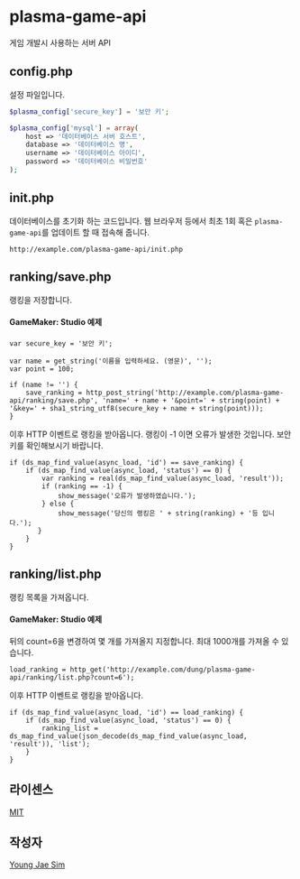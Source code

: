 # plasma-game-api
게임 개발시 사용하는 서버 API

## config.php
설정 파일입니다.
```php
$plasma_config['secure_key'] = '보안 키';

$plasma_config['mysql'] = array(
	host => '데이터베이스 서버 호스트',
	database => '데이터베이스 명',
	username => '데이터베이스 아이디',
	password => '데이터베이스 비밀번호'
);
```

## init.php
데이터베이스를 초기화 하는 코드입니다. 웹 브라우저 등에서 최초 1회 혹은 `plasma-game-api`를 업데이트 할 때 접속해 줍니다.
```
http://example.com/plasma-game-api/init.php
```

## ranking/save.php
랭킹을 저장합니다.

#### GameMaker: Studio 예제
```
var secure_key = '보안 키';

var name = get_string('이름을 입력하세요. (영문)', '');
var point = 100;

if (name != '') {
    save_ranking = http_post_string('http://example.com/plasma-game-api/ranking/save.php', 'name=' + name + '&point=' + string(point) + '&key=' + sha1_string_utf8(secure_key + name + string(point)));
}
```
이후 HTTP 이벤트로 랭킹을 받아옵니다. 랭킹이 -1 이면 오류가 발생한 것입니다. 보안 키를 확인해보시기 바랍니다.
```
if (ds_map_find_value(async_load, 'id') == save_ranking) {
    if (ds_map_find_value(async_load, 'status') == 0) {
    	var ranking = real(ds_map_find_value(async_load, 'result'));
    	if (ranking == -1) {
    		show_message('오류가 발생하였습니다.');
    	} else {
        	show_message('당신의 랭킹은 ' + string(ranking) + '등 입니다.');
       }
    }
}
```

## ranking/list.php
랭킹 목록을 가져옵니다.

#### GameMaker: Studio 예제
뒤의 count=6을 변경하여 몇 개를 가져올지 지정합니다. 최대 1000개를 가져올 수 있습니다.
```
load_ranking = http_get('http://example.com/dung/plasma-game-api/ranking/list.php?count=6');
```
이후 HTTP 이벤트로 랭킹을 받아옵니다.
```
if (ds_map_find_value(async_load, 'id') == load_ranking) {
    if (ds_map_find_value(async_load, 'status') == 0) {
        ranking_list = ds_map_find_value(json_decode(ds_map_find_value(async_load, 'result')), 'list');
    }
}
```

## 라이센스
[MIT](LICENSE)

## 작성자
[Young Jae Sim](https://github.com/Hanul)
